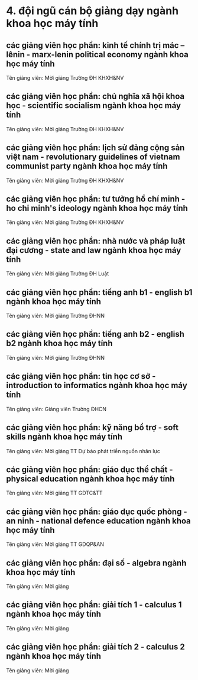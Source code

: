# 4. đội ngũ cán bộ giảng dạy ngành khoa học máy tính
## các giảng viên học phần: kinh tế chính trị mác – lênin - marx-lenin political economy ngành khoa học máy tính
Tên giảng viên: Mời giảng Trường ĐH KHXH&NV
## các giảng viên học phần: chủ nghĩa xã hội khoa học - scientific socialism ngành khoa học máy tính
Tên giảng viên: Mời giảng Trường ĐH KHXH&NV
## các giảng viên học phần: lịch sử đảng cộng sản việt nam - revolutionary guidelines of vietnam communist party ngành khoa học máy tính
Tên giảng viên: Mời giảng Trường ĐH KHXH&NV
## các giảng viên học phần: tư tưởng hồ chí minh - ho chi minh's ideology ngành khoa học máy tính
Tên giảng viên: Mời giảng Trường ĐH KHXH&NV
## các giảng viên học phần: nhà nước và pháp luật đại cương - state and law ngành khoa học máy tính
Tên giảng viên: Mời giảng Trường ĐH Luật
## các giảng viên học phần: tiếng anh b1 - english b1 ngành khoa học máy tính
Tên giảng viên: Mời giảng Trường ĐHNN
## các giảng viên học phần: tiếng anh b2 - english b2 ngành khoa học máy tính
Tên giảng viên: Mời giảng Trường ĐHNN
## các giảng viên học phần: tin học cơ sở - introduction to informatics ngành khoa học máy tính
Tên giảng viên: Giảng viên Trường ĐHCN
## các giảng viên học phần: kỹ năng bổ trợ - soft skills ngành khoa học máy tính
Tên giảng viên: Mời giảng TT Dự báo phát triển nguồn nhân lực
## các giảng viên học phần: giáo dục thể chất  - physical education ngành khoa học máy tính
Tên giảng viên: Mời giảng TT GDTC&TT
## các giảng viên học phần: giáo dục quốc phòng - an ninh - national defence education ngành khoa học máy tính
Tên giảng viên: Mời giảng TT GDQP&AN
## các giảng viên học phần: đại số - algebra ngành khoa học máy tính
Tên giảng viên: Mời giảng
## các giảng viên học phần: giải tích 1 - calculus 1 ngành khoa học máy tính
Tên giảng viên: Mời giảng
## các giảng viên học phần: giải tích 2 - calculus 2 ngành khoa học máy tính
Tên giảng viên: Mời giảng

